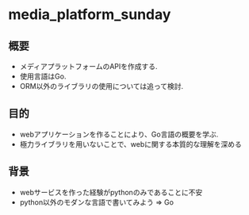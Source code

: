 # media_platform_sunday
## 概要
- メディアプラットフォームのAPIを作成する.
- 使用言語はGo.
- ORM以外のライブラリの使用については追って検討.

## 目的
- webアプリケーションを作ることにより、Go言語の概要を学ぶ.
- 極力ライブラリを用いないことで、webに関する本質的な理解を深める

## 背景
- webサービスを作った経験がpythonのみであることに不安
- python以外のモダンな言語で書いてみよう => Go
